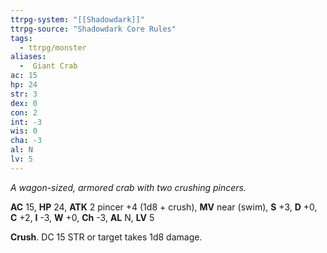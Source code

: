 ```yaml
---
ttrpg-system: "[[Shadowdark]]"
ttrpg-source: "Shadowdark Core Rules"
tags:
  - ttrpg/monster
aliases:
  -  Giant Crab
ac: 15
hp: 24
str: 3
dex: 0
con: 2
int: -3
wis: 0
cha: -3
al: N
lv: 5
---
```


_A wagon-sized, armored crab with two crushing pincers._

**AC** 15, **HP** 24, **ATK** 2 pincer +4 (1d8 + crush), **MV** near (swim), **S** +3, **D** +0, **C** +2, **I** -3, **W** +0, **Ch** -3, **AL** N, **LV** 5

**Crush**. DC 15 STR or target takes 1d8 damage.

